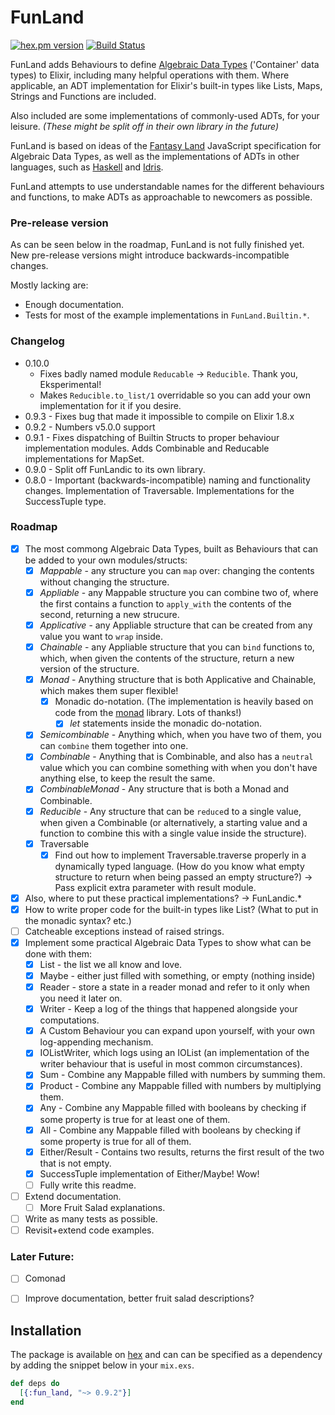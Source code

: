 # FunLand

[![hex.pm version](https://img.shields.io/hexpm/v/fun_land.svg)](https://hex.pm/packages/fun_land)
[![Build Status](https://travis-ci.org/Qqwy/elixir_fun_land.svg?branch=master)](https://travis-ci.org/Qqwy/elixir_fun_land)

FunLand adds Behaviours to define [Algebraic Data Types](https://en.wikipedia.org/wiki/Algebraic_data_type) ('Container' data types) to Elixir, including many helpful operations with them. Where applicable, an ADT implementation for Elixir's built-in types like Lists, Maps, Strings and Functions are included.

Also included are some implementations of commonly-used ADTs, for your leisure. _(These might be split off in their own library in the future)_

FunLand is based on ideas of the [Fantasy Land](https://github.com/fantasyland/fantasy-land) JavaScript specification for Algebraic Data Types, as well as the implementations of ADTs in other languages, such as [Haskell](haskell.org) and [Idris](http://idris-lang.org/). 

FunLand attempts to use understandable names for the different behaviours and functions, to make ADTs as approachable to newcomers as possible.

### Pre-release version

As can be seen below in the roadmap, FunLand is not fully finished yet. New pre-release versions might introduce backwards-incompatible changes.

Mostly lacking are:

- Enough documentation.
- Tests for most of the example implementations in `FunLand.Builtin.*`.

### Changelog

- 0.10.0 
  - Fixes badly named module `Reducable` -> `Reducible`. Thank you, Eksperimental!
  - Makes `Reducible.to_list/1` overridable so you can add your own implementation for it if you desire.
- 0.9.3 - Fixes bug that made it impossible to compile on Elixir 1.8.x
- 0.9.2 - Numbers v5.0.0 support
- 0.9.1 - Fixes dispatching of Builtin Structs to proper behaviour implementation modules. Adds Combinable and Reducable implementations for MapSet.
- 0.9.0 - Split off FunLandic to its own library.
- 0.8.0 - Important (backwards-incompatible) naming and functionality changes. Implementation of Traversable. Implementations for the SuccessTuple type.

### Roadmap

- [x] The most commong Algebraic Data Types, built as Behaviours that can be added to your own modules/structs:
  - [x] *Mappable* - any structure you can `map` over: changing the contents without changing the structure.
  - [x] *Appliable* - any Mappable structure you can combine two of, where the first contains a function to `apply_with` the contents of the second, returning a new strucure.
  - [x] *Applicative* - any Appliable structure that can be created from any value you want to `wrap` inside.
  - [x] *Chainable* - any Appliable structure that you can `bind` functions to, which, when given the contents of the structure, return a new version of the structure.
  - [x] *Monad* - Anything structure that is both Applicative and Chainable, which makes them super flexible!
    - [x] Monadic do-notation. (The implementation is heavily based on code from the [monad](https://github.com/rmies/monad) library. Lots of thanks!)
      - [x] _let_ statements inside the monadic do-notation.
  - [x] *Semicombinable* - Anything which, when you have two of them, you can `combine` them together into one.
  - [x] *Combinable* - Anything that is Combinable, and also has a `neutral` value which you can combine something with when you don't have anything else, to keep the result the same.
  - [x] *CombinableMonad* - Any structure that is both a Monad and Combinable.
  - [x] *Reducible* - Any structure that can be `reduce`d to a single value, when given a Combinable (or alternatively, a starting value and a function to combine this with a single value inside the structure).
  - [x] Traversable
    - [x] Find out how to implement Traversable.traverse properly in a dynamically typed language. (How do you know what empty structure to return when being passed an empty structure?) -> Pass explicit extra parameter with result module.
- [x] Also, where to put these practical implementations? -> FunLandic.*
- [x] How to write proper code for the built-in types like List? (What to put in the monadic syntax? etc.)
- [ ] Catcheable exceptions instead of raised strings.
- [x] Implement some practical Algebraic Data Types to show what can be done with them:
   - [x] List - the list we all know and love.
   - [x] Maybe - either just filled with something, or empty (nothing inside)
   - [x] Reader - store a state in a reader monad and refer to it only when you need it later on.
   - [x] Writer - Keep a log of the things that happened alongside your computations.
    - [x] A Custom Behaviour you can expand upon yourself, with your own log-appending mechanism.
    - [x] IOListWriter, which logs using an IOList (an implementation of the writer behaviour that is useful in most common circumstances).
   - [x] Sum - Combine any Mappable filled with numbers by summing them.
   - [x] Product - Combine any Mappable filled with numbers by multiplying them.
   - [x] Any - Combine any Mappable filled with booleans by checking if some property is true for at least one of them.
   - [x] All - Combine any Mappable filled with booleans by checking if some property is true for all of them.
   - [x] Either/Result - Contains two results, returns the first result of the two that is not empty.
   - [x] SuccessTuple implementation of Either/Maybe! Wow!
   - [ ] Fully write this readme.
- [ ] Extend documentation.
  - [ ] More Fruit Salad explanations.
- [ ] Write as many tests as possible.
- [ ] Revisit+extend code examples.

### Later Future:

- [ ] Comonad
- [ ] Improve documentation, better fruit salad descriptions?


## Installation

The package is available on [hex](https://hex.pm/packages/fun_land) and can can be specified as a dependency by adding the snippet below in your `mix.exs`.

```elixir
def deps do
  [{:fun_land, "~> 0.9.2"}]
end
```
